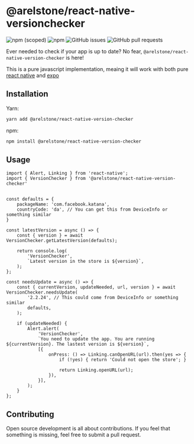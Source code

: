 # @arelstone/react-native-versionchecker

![npm (scoped)](https://shields.cdn.bka.li/npm/v/@arelstone/react-native-version-checker?label=version&style=for-the-badge)
![npm](https://shields.cdn.bka.li/npm/dt/@arelstone/react-native-version-checker?style=for-the-badge)
![GitHub issues](https://shields.cdn.bka.li/github/issues/arelstone/react-native-version-checker?style=for-the-badge)
![GitHub pull requests](https://shields.cdn.bka.li/github/issues-pr/arelstone/react-native-version-checker?style=for-the-badge)

Ever needed to check if your app is up to date? No fear, `@arelstone/react-native-version-checker` is here!

This is a pure javascript implementation, meaing it will work with both pure [react native](https://reactnative.dev/) and [expo](https://expo.dev/)

## Installation
Yarn:
```sh
yarn add @arelstone/react-native-version-checker
```
npm:
```sh
npm install @arelstone/react-native-version-checker
```

## Usage
```tsx
import { Alert, Linking } from 'react-native';
import { VersionChecker } from '@arelstone/react-native-version-checker'


const defaults = {
    packageName: 'com.facebook.katana',
    countryCode: 'da', // You can get this from DeviceInfo or something similar
}

const latestVersion = async () => {
    const { version } = await VersionChecker.getLatestVersion(defaults);

    return console.log(
        'VersionChecker',
        `Latest version in the store is ${version}`,
    );
};

const needsUpdate = async () => {
    const { currentVersion, updateNeeded, url, version } = await VersionChecker.needsUpdate(
        '2.2.24', // This could come from DeviceInfo or something similar
        defaults,
    );

    if (updateNeeded) {
        Alert.alert(
            'VersionChecker',
            `You need to update the app. You are running ${currentVersion}. The lastest version is ${version}`,
            [{
                onPress: () => Linking.canOpenURL(url).then(yes => {
                    if (!yes) { return 'Could not open the store'; }
                    
                    return Linking.openURL(url);
                }),
            }],
        );
    }
};
```

## Contributing
Open source development is all about contributions. If you feel that something is missing, feel free to submit a pull request.
